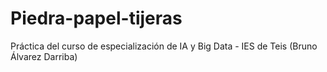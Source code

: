 # Piedra-papel-tijeras
Práctica del curso de especialización de IA y Big Data - IES de Teis (Bruno Álvarez Darriba)



